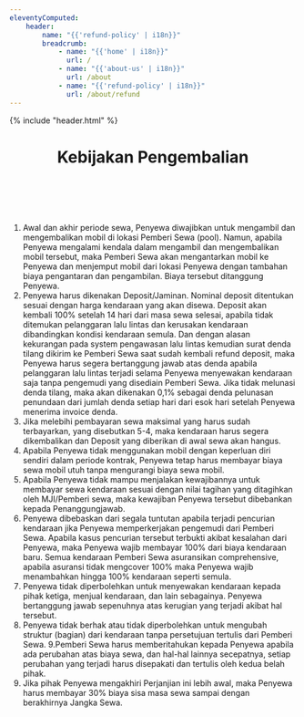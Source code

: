 ```yaml
---
eleventyComputed:
    header:
        name: "{{'refund-policy' | i18n}}"
        breadcrumb:
            - name: "{{'home' | i18n}}"
              url: /
            - name: "{{'about-us' | i18n}}"
              url: /about
            - name: "{{'refund-policy' | i18n}}"
              url: /about/refund
---
```

{% include "header.html" %}

<h1 style='text-align: center; padding-bottom: 2vh;'>Kebijakan Pengembalian</h1>

1. Awal dan akhir periode sewa, Penyewa diwajibkan untuk mengambil dan mengembalikan mobil di lokasi Pemberi Sewa (pool). Namun, apabila Penyewa mengalami kendala dalam mengambil dan mengembalikan mobil tersebut, maka Pemberi Sewa akan mengantarkan mobil ke Penyewa dan menjemput mobil dari lokasi Penyewa dengan tambahan biaya pengantaran dan pengambilan. Biaya tersebut ditanggung Penyewa.
2. Penyewa harus dikenakan Deposit/Jaminan. Nominal deposit ditentukan sesuai dengan harga kendaraan yang akan disewa. Deposit akan kembali 100% setelah 14 hari dari masa sewa selesai, apabila tidak ditemukan pelanggaran lalu lintas dan kerusakan kendaraan dibandingkan kondisi kendaraan semula. Dan dengan alasan kekurangan pada system pengawasan lalu lintas kemudian surat denda tilang dikirim ke Pemberi Sewa saat sudah kembali refund deposit, maka Penyewa harus segera bertanggung jawab atas denda apabila pelanggaran lalu lintas terjadi selama Penyewa menyewakan kendaraan saja tanpa pengemudi yang disediain Pemberi Sewa. Jika tidak melunasi denda tilang, maka akan dikenakan 0,1% sebagai denda pelunasan penundaan dari jumlah denda setiap hari dari esok hari setelah Penyewa menerima invoice denda.
3. Jika melebihi pembayaran sewa maksimal yang harus sudah terbayarkan, yang disebutkan 5-4, maka kendaraan harus segera dikembalikan dan Deposit yang diberikan di awal sewa akan hangus.
4. Apabila Penyewa tidak menggunakan mobil dengan keperluan diri sendiri dalam periode kontrak, Penyewa tetap harus membayar biaya sewa mobil utuh tanpa mengurangi biaya sewa mobil. 
5. Apabila Penyewa tidak mampu menjalakan kewajibannya untuk membayar sewa kendaraan sesuai dengan nilai tagihan yang ditagihkan oleh MJI/Pemberi sewa, maka kewajiban Penyewa tersebut dibebankan kepada Penanggungjawab.
6. Penyewa dibebaskan dari segala tuntutan apabila terjadi pencurian kendaraan jika Penyewa memperkerjakan pengemudi dari Pemberi Sewa. Apabila kasus pencurian tersebut terbukti akibat kesalahan dari Penyewa, maka Penyewa wajib membayar 100% dari biaya kendaraan baru. Semua kendaraan Pemberi Sewa asuransikan comprehensive, apabila asuransi tidak mengcover 100% maka Penyewa wajib menambahkan hingga 100% kendaraan seperti semula.
7. Penyewa tidak diperbolehkan untuk menyewakan kendaraan kepada pihak ketiga, menjual kendaraan, dan lain sebagainya. Penyewa bertanggung jawab sepenuhnya atas kerugian yang terjadi akibat hal tersebut. 
8. Penyewa tidak berhak atau tidak diperbolehkan untuk mengubah struktur (bagian) dari kendaraan tanpa persetujuan tertulis dari Pemberi Sewa. 
9.Pemberi Sewa harus memberitahukan kepada Penyewa apabila ada perubahan atas biaya sewa, dan hal-hal lainnya secepatnya, setiap perubahan yang terjadi harus disepakati dan tertulis oleh kedua belah pihak. 
10. Jika pihak Penyewa mengakhiri Perjanjian ini lebih awal, maka Penyewa harus membayar 30% biaya sisa masa sewa sampai dengan berakhirnya Jangka Sewa.